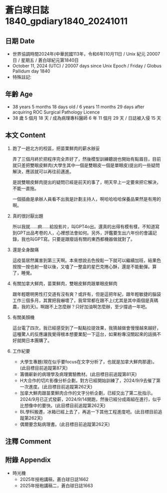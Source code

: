 [_metadata_:encoding]: - "utf-8"
[_metadata_:language]: - "zh-Hant-TW"
[_metadata_:fileformat]: - "markdown"
[_metadata_:MIME_type]: - "text/plain"
[_metadata_:markdown_version]: - "commonmark version 0.30"
[_metadata_:markdown_spec]: - "https://spec.commonmark.org/0.30/"

# 蒼白球日誌1840_gpdiary1840_20241011 #

## 日期 Date ##

* 世界協調時間2024年(中華民國113年，令和6年)10月11日 / Unix 紀元 20007 日 / 星期五 / 蒼白球紀元第1840日
* October 11, 2024 (UTC) / 20007 days since Unix Epoch / Friday / Globus Pallidum day 1840
* 特殊註記:

## 年齡 Age ##

* 38 years 5 months 18 days old / 6 years 11 months 29 days after acquiring ROC Surgical Pathology Licence
* 38 歲 5 個月 18 天 / 成為病理專科醫師 6 年 11 個月 29 天 / 日誌被入侵 15 天

## 本文 Content ##

1. 跑了一趟北方的校區，把苗栗鮮肉的薪水辦妥

    弄了三個月終於把程序完全弄好了，然後模型訓練聽說也開始有點眉目，目前就只差把雙眼皮鮮肉(大學生其中一個是雙眼皮一個是單眼皮)提出的一些疑問解決，應該就可以再往前邁進。

    是說雙眼皮鮮肉提出的疑問已經是前天的事了，明天早上一定要來把它解決，不能一直拖。

    一個插曲是承辦人員看不出我是計劃主持人，啊哈哈哈哈保養品果然是有用的啊。

2. 真的很討厭出題

    所以我就......痾......給投影片，叫GPT4o出。還真的出得有模有樣，不知道寫到GPT出品考卷的人，心裡想法會如何。另外，評鑑要生出六年份的會議記錄，我也叫GPT寫。只要是跟廢話有關的東西都機器做就對了。

3. 還是全身酸痛

    這疫苗居然厲害到第三天啊。本來想說去色按鬆一下就可以繼續加班，結果色按按一按也射一發以後，又嗑了一整盒的星巴克捲心酥，還是不能動彈。算了，睡覺。

4. 有關加拿大鮮肉，苗栗鮮肉，雙眼皮鮮肉跟單眼皮鮮肉

    跟年輕聰明男性打交道有沒有爽？或許有，但是這把年紀，跟年輕敏捷的腦袋工作三個多月，其實把我嚇壞了，我常常都在跟不上(尤其是其中兩個是真碼農，我的天)。啊跟不上怎麼辦？只好加油啊怎麼辦，至少撐過一年吧。

5. 有關美顏機

    這台電了四次，我已經感受到了一點點拉提效果，我猜越做會慢慢越來越好，這種驚人的反應讓我覺得根本想要業配一下這台，如果粉專沒關起來的話搞不好就開日本團購了。

6. 工作紀要

    - 大學生專題(現在似乎要focus在文字分析了，也就是加拿大鮮肉那邊)。(此目標目前追蹤第87天)
    - 籌備嶄新的病理學及病理實驗教材。(此目標目前追蹤第81天)
    - H大合作的切片影像分析企劃，對方已經開始訓練了，2024/9/9去催了第一次進度。(此目標目前追蹤第262天)
    - 加拿大鮮肉跟苗栗鮮肉合作的文字分析企劃，已經交出了第二批指示。2024/9月已正式發薪，2024/9/14開跑，然後已經分成兩組在進行，似乎比想像中的要快。(此目標目前追蹤第262天)
    - BL學科搬遷，冰箱已經上去了，再追一下其他工程進度吧。(此目標目前追蹤第262天)
    - 偶爾要念點病理書。(此目標目前追蹤第262天)

## 注釋 Comment ##


## 附錄 Appendix ##

* 時光機
    - 2025年授袍講稿，蒼白球日誌1662
    - 2025年授袍講稿二，蒼白球日誌1663
